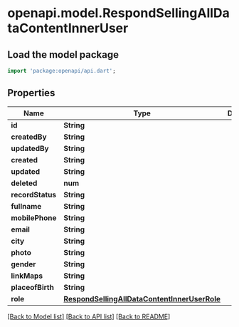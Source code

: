 # openapi.model.RespondSellingAllDataContentInnerUser

## Load the model package
```dart
import 'package:openapi/api.dart';
```

## Properties
Name | Type | Description | Notes
------------ | ------------- | ------------- | -------------
**id** | **String** |  | 
**createdBy** | **String** |  | [optional] 
**updatedBy** | **String** |  | [optional] 
**created** | **String** |  | [optional] 
**updated** | **String** |  | 
**deleted** | **num** |  | [optional] 
**recordStatus** | **String** |  | [optional] 
**fullname** | **String** |  | 
**mobilePhone** | **String** |  | [optional] 
**email** | **String** |  | 
**city** | **String** |  | 
**photo** | **String** |  | [optional] 
**gender** | **String** |  | [optional] 
**linkMaps** | **String** |  | [optional] 
**placeofBirth** | **String** |  | [optional] 
**role** | [**RespondSellingAllDataContentInnerUserRole**](RespondSellingAllDataContentInnerUserRole.md) |  | [optional] 

[[Back to Model list]](../README.md#documentation-for-models) [[Back to API list]](../README.md#documentation-for-api-endpoints) [[Back to README]](../README.md)


